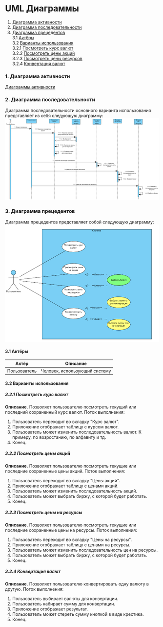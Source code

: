 # UML Диаграммы
1. [Диаграмма активности](#1)
2. [Диаграмма последовательности](#2)
3. [Диаграмма прецедентов](#3)<br>
3.1 [Актёры](#3.1)<br>
3.2 [Варианты использования](#3.2)<br>
3.2.1 [Посмотреть курс валют](#3.2.1)<br>
3.2.2 [Посмотреть цены акций](#3.2.2)<br>
3.2.3 [Посмотреть цены ресурсов](#3.2.3)<br>
3.2.4 [Конвертация валют](#3.2.4)<br>

### 1. Диаграмма активности<a name="1"></a>
[Диаграммы активности](https://github.com/NikitaTer/CurrConv/blob/master/Images/UML%20Diagrams/Actions/README.md)

### 2. Диаграмма последовательности<a name="2"></a>
Диаграмма последовательности основного варианта использования представляет из себя следующую диаграмму:
![Sequence Diagram](https://raw.githubusercontent.com/NikitaTer/CurrConv/master/Images/UML%20Diagrams/Sequence.png)

### 3. Диаграмма прецедентов<a name="3"></a>
Диаграмма прецедентов представляет собой следующую диаграмму: 
![Use-Case](https://raw.githubusercontent.com/NikitaTer/CurrConv/master/Images/UML%20Diagrams/Use-Case.png)
#### 3.1 Актёры<a name="1.1"></a>
Актёр | Описание
--- | ---
Пользователь|Человек, использующий систему

#### 3.2 Варианты использования<a name="1.2"></a>
##### 3.2.1 Посмотреть курс валют<a name="3.2.1"></a>
**Описание.** Позволяет пользователю посмотреть текущий или последний сохраненный курс валют.
Поток выполнения:
1. Пользователь переходит во вкладку "Курс валют".
2. Приложение отображает таблицу с курсом валют.
3. Пользователь может изменить последовательность валют. К примеру, по возростанию, по алфавиту и тд.
4. Конец.
##### 3.2.2 Посмотреть цены акций<a name="3.2.2"></a>
**Описание.** Позволяет пользователю посмотреть текущие или последние сохраненные цены акций.
Поток выполнения:
1. Пользователь переходит во вкладку "Цены акций".
2. Приложение отображает таблицу с ценами акций.
3. Пользователь может изменить последовательность акций.
4. Пользователь может выбрать биржу, с которой будет работать.
5. Конец.
##### 3.2.3 Посмотреть цены на ресурсы<a name="3.2.3"></a>
**Описание.** Позволяет пользователю посмотреть текущие или последние сохраненные цены на ресурсы.
Поток выполнения:
1. Пользователь переходит во вкладку "Цены на ресурсы".
2. Приложение отображает таблицу с ценами на ресурсы.
3. Пользователь может изменить последовательность цен на ресурсы.
4. Пользователь может выбрать биржу, с которой будет работать.
5. Конец.
##### 3.2.4 Конвертация валют<a name="3.2.4"></a>
**Описание.** Позволяет пользователю конвертировать одну валюту в другую.
Поток выполнения:
1. Пользователь выбирает валюты для конвертации.
2. Пользователь набирает сумму для конвертации.
3. Приложение отображает результат.
4. Пользователь может стереть сумму кнопкой в виде крестика.
5. Конец.
